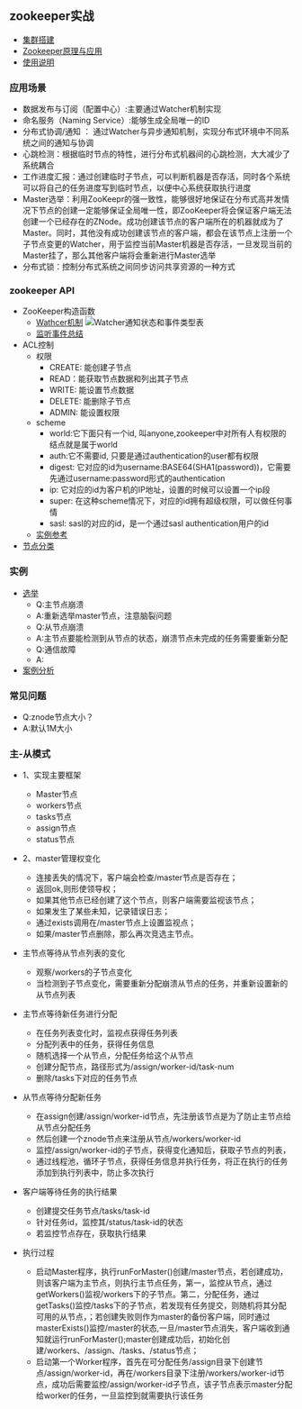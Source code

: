 ## zookeeper实战
+ [集群搭建](http://www.jianshu.com/p/abbc1411ed9d)
+ [Zookeeper原理与应用](http://www.jianshu.com/p/84ad63127cd1)
+ [使用说明](https://www.ibm.com/developerworks/cn/opensource/os-cn-zookeeper/)

### 应用场景
+ 数据发布与订阅（配置中心）:主要通过Watcher机制实现
+ 命名服务（Naming Service）:能够生成全局唯一的ID
+ 分布式协调/通知 ： 通过Watcher与异步通知机制，实现分布式环境中不同系统之间的通知与协调
+ 心跳检测：根据临时节点的特性，进行分布式机器间的心跳检测，大大减少了系统耦合
+ 工作进度汇报：通过创建临时子节点，可以判断机器是否存活，同时各个系统可以将自己的任务进度写到临时节点，以便中心系统获取执行进度
+ Master选举：利用ZooKeepr的强一致性，能够很好地保证在分布式高并发情况下节点的创建一定能够保证全局唯一性，即ZooKeeper将会保证客户端无法创建一个已经存在的ZNode。成功创建该节点的客户端所在的机器就成为了Master。同时，其他没有成功创建该节点的客户端，都会在该节点上注册一个子节点变更的Watcher，用于监控当前Master机器是否存活，一旦发现当前的Master挂了，那么其他客户端将会重新进行Master选举
+ 分布式锁：控制分布式系统之间同步访问共享资源的一种方式

### zookeeper API
+ ZooKeeper构造函数
   + [Wathcer机制](https://www.ibm.com/developerworks/cn/opensource/os-cn-apache-zookeeper-watcher/)
   ![Watcher通知状态和事件类型表](https://www.ibm.com/developerworks/cn/opensource/os-cn-apache-zookeeper-watcher/img003.png)
   + [监听事件总结](https://my.oschina.net/u/1540325/blog/610347)
+ ACL控制
    + 权限
        + CREATE: 能创建子节点
        + READ：能获取节点数据和列出其子节点
        + WRITE: 能设置节点数据
        + DELETE: 能删除子节点
        + ADMIN: 能设置权限
    + scheme
        + world:它下面只有一个id, 叫anyone,zookeeper中对所有人有权限的结点就是属于world
        + auth:它不需要id, 只要是通过authentication的user都有权限
        + digest: 它对应的id为username:BASE64(SHA1(password))，它需要先通过username:password形式的authentication
        + ip: 它对应的id为客户机的IP地址，设置的时候可以设置一个ip段
        + super: 在这种scheme情况下，对应的id拥有超级权限，可以做任何事情
        + sasl: sasl的对应的id，是一个通过sasl authentication用户的id
    +  [实例参考](http://www.cnblogs.com/yjmyzz/p/zookeeper-acl-demo.html)
+ [节点分类](http://www.bug315.com/article/166.htm)

### 实例
+ [选举](http://zookeeper.apache.org/doc/r3.3.1/recipes.html#sc_leaderElection)
    + Q:主节点崩溃
    + A:重新选举master节点，注意脑裂问题
    + Q:从节点崩溃
    + A:主节点要能检测到从节点的状态，崩溃节点未完成的任务需要重新分配
    + Q:通信故障
    + A:
+ [案例分析](http://www.besttest.cn/blog/43.html)

### 常见问题
+ Q:znode节点大小？
+ A:默认1M大小


### 主-从模式
+ 1、实现主要框架
    + Master节点
    + workers节点
    + tasks节点
    + assign节点
    + status节点
+ 2、master管理权变化
    + 连接丢失的情况下，客户端会检查/master节点是否存在；
    + 返回ok,则形使领导权；
    + 如果其他节点已经创建了这个节点，则客户端需要监视该节点；
    + 如果发生了某些未知，记录错误日志；
    + 通过exists调用在/master节点上设置监视点；
    + 如果/master节点删除，那么再次竞选主节点。
    
+   主节点等待从节点列表的变化
    +  观察/workers的子节点变化
    + 当检测到子节点变化，需要重新分配崩溃从节点的任务，并重新设置新的从节点列表

+ 主节点等待新任务进行分配
    + 在任务列表变化时，监视点获得任务列表
    + 分配列表中的任务，获得任务信息
    + 随机选择一个从节点，分配任务给这个从节点
    + 创建分配节点，路径形式为/assign/worker-id/task-num
    + 删除/tasks下对应的任务节点
+ 从节点等待分配新任务
    + 在assign创建/assign/worker-id节点，先注册该节点是为了防止主节点给从节点分配任务
    + 然后创建一个znode节点来注册从节点/workers/worker-id
    + 监控/assign/worker-id的子节点，获得变化通知后，获取子节点的列表，
    + 通过线程池，循环子节点，获得任务信息并执行任务，将正在执行的任务添加到执行列表中，防止多次执行

+ 客户端等待任务的执行结果
    + 创建提交任务节点/tasks/task-id
    + 针对任务id，监控其/status/task-id的状态
    + 若监控节点存在，获取执行结果


+ 执行过程
    + 启动Master程序，执行runForMaster()创建/master节点，若创建成功，则该客户端为主节点，则执行主节点任务，第一，监控从节点，通过getWorkers()监视/workers下的子节点。第二，分配任务，通过getTasks()监控/tasks下的子节点，若发现有任务提交，则随机将其分配可用的从节点，；若创建失败则作为master的备份客户端，同时通过masterExists()监控/master的状态,一旦/master节点消失，客户端收到通知就运行runForMaster();master创建成功后，初始化创建/workers、/assign、/tasks、/status节点；
    + 启动第一个Worker程序，首先在可分配任务/assign目录下创建节点/assign/worker-id，再在/workers目录下注册/workers/worker-id节点，成功后需要监控/assign/worker-id子节点，该子节点表示master分配给worker的任务，一旦监控到就需要执行该任务